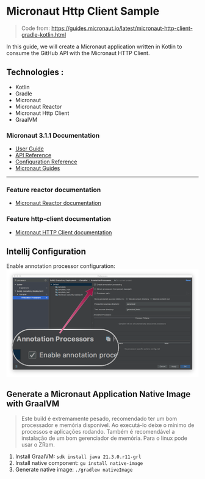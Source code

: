 # Micronaut Http Client Sample
> Code from: https://guides.micronaut.io/latest/micronaut-http-client-gradle-kotlin.html

In this guide, we will create a Micronaut application written in Kotlin to consume the GitHub API with the Micronaut HTTP Client.

## Technologies :
- Kotlin
- Gradle
- Micronaut
- Micronaut Reactor
- Micronaut Http Client
- GraalVM

### Micronaut 3.1.1 Documentation

- [User Guide](https://docs.micronaut.io/3.1.1/guide/index.html)
- [API Reference](https://docs.micronaut.io/3.1.1/api/index.html)
- [Configuration Reference](https://docs.micronaut.io/3.1.1/guide/configurationreference.html)
- [Micronaut Guides](https://guides.micronaut.io/index.html)
---

### Feature reactor documentation

- [Micronaut Reactor documentation](https://micronaut-projects.github.io/micronaut-reactor/snapshot/guide/index.html)

### Feature http-client documentation

- [Micronaut HTTP Client documentation](https://docs.micronaut.io/latest/guide/index.html#httpClient)

## Intellij Configuration
Enable annotation processor configuration: ![img.png](config/images/intellij_annotation_processor_config.png)

## Generate a Micronaut Application Native Image with GraalVM

> Este build é extremamente pesado, recomendado ter um bom processador e memória disponível.
> Ao executá-lo deixe o mínimo de processos e aplicações rodando. Também é recomendável a
> instalação de um bom gerenciador de memória. Para o linux pode usar o ZRam.

1) Install GraalVM: `sdk install java 21.3.0.r11-grl`
2) Install native component: `gu install native-image`
3) Generate native image: `./gradlew nativeImage`
